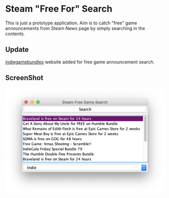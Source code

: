 # Steam "Free For" Search

This is just a prototype application.
Aim is to catch "free" game announcements from Steam News page by simply searching in the contents.

## Update

[indiegamebundles](indiegamebundles.com) website added for free game announcement search.

## ScreenShot

![actorInit](https://github.com/cansusam/SteamFreeGameSearch/blob/master/pic/ss.png)

